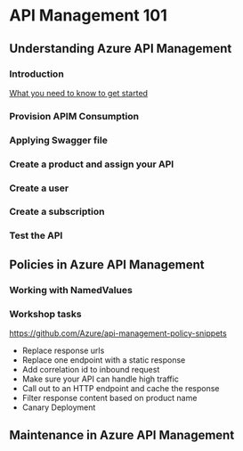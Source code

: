 # API Management 101

## Understanding Azure API Management

### Introduction

[What you need to know to get started](http://notYetDefined.com)

### Provision APIM Consumption

### Applying Swagger file

### Create a product and assign your API

### Create a user

### Create a subscription

### Test the API

## Policies in Azure API Management

### Working with NamedValues

### Workshop tasks

https://github.com/Azure/api-management-policy-snippets

* Replace response urls
* Replace one endpoint with a static response
* Add correlation id to inbound request
* Make sure your API can handle high traffic
* Call out to an HTTP endpoint and cache the response
* Filter response content based on product name
* Canary Deployment

## Maintenance in Azure API Management
